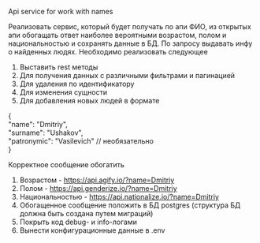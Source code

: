 Api service for work with names

Реализовать сервис, который будет получать по апи ФИО, из открытых апи обогащать
ответ наиболее вероятными возрастом, полом и национальностью и сохранять данные в
БД. По запросу выдавать инфу о найденных людях. Необходимо реализовать следующее
1. Выставить rest методы
2. Для получения данных с различными фильтрами и пагинацией
3. Для удаления по идентификатору 
4. Для изменения сущности
5. Для добавления новых людей в формате


{  
    "name": "Dmitriy",  
    "surname": "Ushakov",  
    "patronymic": "Vasilevich" // необязательно  
}

Корректное сообщение обогатить 
1. Возрастом - https://api.agify.io/?name=Dmitriy
2. Полом - https://api.genderize.io/?name=Dmitriy
3. Национальностью - https://api.nationalize.io/?name=Dmitriy
4. Обогащенное сообщение положить в БД postgres (структура БД должна быть создана
путем миграций)
5. Покрыть код debug- и info-логами 
6. Вынести конфигурационные данные в .env